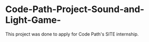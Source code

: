# Code-Path-Project-Sound-and-Light-Game-
This project was done to apply for Code Path's SITE internship.
